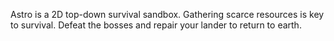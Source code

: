 Astro is a 2D top-down survival sandbox. Gathering scarce resources is key to survival. Defeat the bosses and repair your lander to return to earth.

